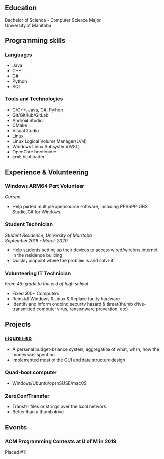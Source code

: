 ## Education
Bachelor of Science - Computer Science Major  
University of Manitoba  

## Programming skills
### Languages
- Java
- C++
- C#
- Python
- SQL

### Tools and Technologies
- C/C++, Java, C#, Python
- Git/GitHub/GitLab
- Android Studio
- CMake
- Visual Studio
- Linux
- Linux Logical Volume Manager(LVM)
- Windows Linux Subsystem(WSL)
- OpenCore bootloader
- `grub` bootloader

## Experience & Volunteering
### Windows ARM64 Port Volunteer
*Current*  
- Help ported multiple opensource software, including PPSSPP, OBS Studio, Git for Windows.

### Student Technician
*Student Residence, University of Manitoba*\
*September 2018 - March 2020*

- Help students setting up their devices to access wired/wireless internet in the residence building
- Quickly pinpoint where the problem is and solve it

### Volunteering IT Technician
*From 4th grade to the end of high school*

- Fixed 300+ Computers
- Reinstall Windows & Linux & Replace faulty hardware
- Identify and inform ongoing security hazard & threat(thumb drive-transmitted computer virus, ransomware prevention, etc)

## Projects
### [Figure Hub](https://github.com/tommyvct/FigureHub_3350)
- A personal budget-balance system, aggregation of what, when, how the money was spent on
- Implemented most of the GUI and data structure design

### Quad-boot computer
- Windows/Ubuntu/openSUSE/macOS

### [ZeroConfTransfer](https://github.com/tommyvct/ZeroConfTransfer)
- Transfer files or strings over the local network
- Better than a thumb drive

## Events
### ACM Programming Contests at U of M in 2019
Placed #11
